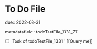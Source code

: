 # To Do File

due:: 2022-08-31

metadatafield:: todoTestFile_1331_77

- [ ] Task of todoTestFile_1331 1 [[Query me]]
